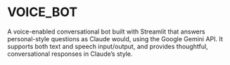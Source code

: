 # VOICE_BOT
A voice-enabled conversational bot built with Streamlit that answers personal-style questions as Claude would, using the Google Gemini API. It supports both text and speech input/output, and provides thoughtful, conversational responses in Claude’s style.
